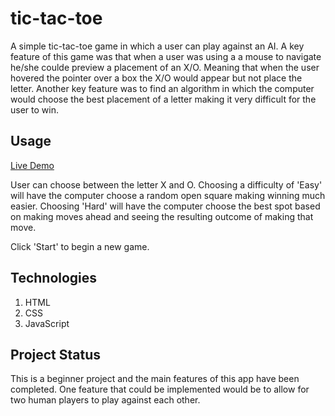 # tic-tac-toe
A simple tic-tac-toe game in which a user can play against an AI. A key feature of this game was that when a user was using a 
a mouse to navigate he/she coulde preview a placement of an X/O.  Meaning that when the user hovered the pointer over a box the
X/O would appear but not place the letter.  Another key feature was to find an algorithm in which the computer would choose the 
best placement of a letter making it very difficult for the user to win.

## Usage
[Live Demo](https://jesserm.github.io/tic-tac-toe/)

User can choose between the letter X and O.  Choosing a difficulty of 'Easy' will have the computer choose a random open square
making winning much easier.  Choosing 'Hard' will have the computer choose the best spot based on making moves ahead and seeing
the resulting outcome of making that move.

Click 'Start' to begin a new game.

## Technologies
1. HTML
2. CSS 
3. JavaScript

## Project Status
This is a beginner project and the main features of this app have been completed. One feature that could be implemented would be 
to allow for two human players to play against each other.
